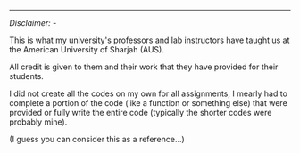 -----------------------------------------------------------------------------------------------------------------------------------------------------------------------------------------------------------------------

*Disclaimer: -*

This is what my university's professors and lab instructors have taught us at the American University of Sharjah (AUS).

All credit is given to them and their work that they have provided for their students.

I did not create all the codes on my own for all assignments, I mearly had to complete a portion of the code (like a function or something else) that were provided or fully write the entire code (typically the shorter codes were probably mine).

(I guess you can consider this as a reference...)
